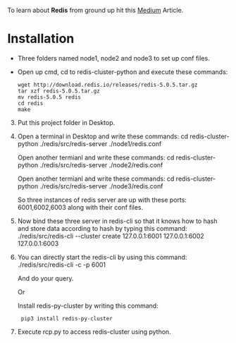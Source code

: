 To learn about **Redis** from ground up hit this [Medium](https://medium.com/@iamvishalkhare/create-a-redis-cluster-faa89c5a6bb4) Article.

# Installation
- Three folders named node1, node2 and node3 to set up conf files.
- Open up cmd, cd to redis-cluster-python and execute these commands:

  ```
  wget http://download.redis.io/releases/redis-5.0.5.tar.gz
  tar xzf redis-5.0.5.tar.gz
  mv redis-5.0.5 redis
  cd redis
  make
  ```


3. Put this project folder in Desktop.

4. Open a terminal in Desktop and write these commands:
		cd redis-cluster-python
		./redis/src/redis-server ./node1/redis.conf
		
	Open another termianl and write these commands: 
		cd redis-cluster-python
		./redis/src/redis-server ./node2/redis.conf
		
	Open another termianl and write these commands: 
		cd redis-cluster-python
		./redis/src/redis-server ./node3/redis.conf
		
	So three instances of redis server are up with these ports: 6001,6002,6003 along with their conf files. 
	
5. Now bind these three server in redis-cli so that it knows how to hash and store data according to hash by typing this command:
	./redis/src/redis-cli --cluster create 127.0.0.1:6001 127.0.0.1:6002 127.0.0.1:6003

6. You can directly start the redis-cli by using this command: 
		./redis/src/redis-cli -c -p 6001
	
	And do your query.
	
	Or
	
	Install redis-py-cluster by writing this command:
	
		pip3 install redis-py-cluster

7. Execute rcp.py to access redis-cluster using python.



